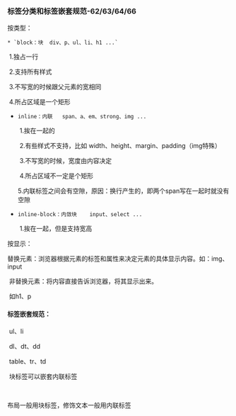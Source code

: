 ### 标签分类和标签嵌套规范-62/63/64/66

按类型：

	* `block：块  div、p、ul、li、h1 ...`

​		1.独占一行

​		2.支持所有样式

​		3.不写宽的时候跟父元素的宽相同

​		4.所占区域是一个矩形

 * `inline：内联	span、a、em、strong、img ...`

   ​	1.挨在一起的

   ​	2.有些样式不支持，比如 width、height、margin、padding（img特殊）

   ​	3.不写宽的时候，宽度由内容决定

   ​	4.所占区域不一定是个矩形

   ​	5.内联标签之间会有空隙，原因：换行产生的，即两个span写在一起时就没有空隙

 * `inline-block：内敛块	input、select ...`

   ​	1.挨在一起，但是支持宽高

按显示：

​	替换元素：浏览器根据元素的标签和属性来决定元素的具体显示内容。如：img、input

​	非替换元素：将内容直接告诉浏览器，将其显示出来。

​		如h1、p

#### 标签嵌套规范：

​	ul、li

​	dl、dt、dd

​	table、tr、td

​	块标签可以嵌套内联标签

​	<div>











































































布局一般用块标签，修饰文本一般用内联标签
